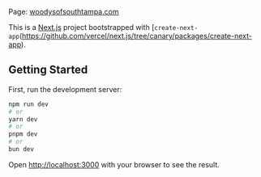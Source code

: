 Page: [woodysofsouthtampa.com](https://woodysofsouthtampa.com/)

This is a [Next.js](https://nextjs.org/) project bootstrapped with [`create-next-app`(https://github.com/vercel/next.js/tree/canary/packages/create-next-app).

## Getting Started

First, run the development server:

```bash
npm run dev
# or
yarn dev
# or
pnpm dev
# or
bun dev
```

Open [http://localhost:3000](http://localhost:3000) with your browser to see the result.
